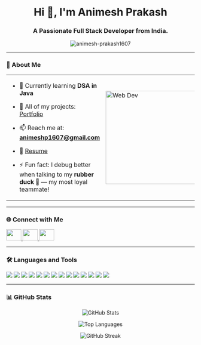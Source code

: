 <h1 align="center">Hi 👋, I'm Animesh Prakash</h1>
<h3 align="center">A Passionate Full Stack Developer from India.</h3>



<p align="center">
  <img src="https://komarev.com/ghpvc/?username=animesh-prakash1607&label=Profile%20views&color=0e75b6&style=flat" alt="animesh-prakash1607" />
</p>

---

### 💫 About Me

<table>
  <tr>
    <td>

- 🌱 Currently learning **DSA in Java**  
- 💼 All of my projects: [Portfolio](https://portfolioofanimesh.netlify.app)  
- 📫 Reach me at: **animeshp1607@gmail.com**  
- 📄 [Resume](https://drive.google.com/file/d/1fNXNfWCPHvDHwjLAQktILkp0sPXEaljX/view?usp=drive_link)  
- ⚡ Fun fact: I debug better when talking to my **rubber duck 🐤** — my most loyal teammate!

    </td>
    <td>
      <img src="https://img.freepik.com/free-vector/website-development-banner_33099-1687.jpg?t=st=1746545954~exp=1746549554~hmac=109695d40cdfb30e63e7cefe688db783e608d394a240ff4005650bd7c71202f0&w=1380" alt="Web Dev" width="250"/>
    </td>
  </tr>
</table>

---

### 🌐 Connect with Me

<p>
  <a href="https://linkedin.com/in/animesh-prakash1607" target="_blank">
    <img src="https://raw.githubusercontent.com/rahuldkjain/github-profile-readme-generator/master/src/images/icons/Social/linked-in-alt.svg" height="30" width="40" />
  </a>
  <a href="https://www.leetcode.com/animesh_prakash07" target="_blank">
    <img src="https://raw.githubusercontent.com/rahuldkjain/github-profile-readme-generator/master/src/images/icons/Social/leet-code.svg" height="30" width="40" />
  </a>
  <a href="https://www.instagram.com/animeshp_1607/?hl=en" target="_blank">
    <img src="https://raw.githubusercontent.com/rahuldkjain/github-profile-readme-generator/master/src/images/icons/Social/instagram.svg" height="30" width="40" />
  </a>
</p>

---

### 🛠️ Languages and Tools

<p align=""> <img src="https://img.shields.io/badge/HTML5-E34F26?style=flat&logo=html5&logoColor=white"/> <img src="https://img.shields.io/badge/CSS3-1572B6?style=flat&logo=css3&logoColor=white"/> <img src="https://img.shields.io/badge/JavaScript-F7DF1E?style=flat&logo=javascript&logoColor=black"/> <img src="https://img.shields.io/badge/React-20232A?style=flat&logo=react&logoColor=61DAFB"/> <img src="https://img.shields.io/badge/Express.js-000000?style=flat&logo=express&logoColor=white"/> <img src="https://img.shields.io/badge/Node.js-339933?style=flat&logo=node.js&logoColor=white"/> <img src="https://img.shields.io/badge/MongoDB-4EA94B?style=flat&logo=mongodb&logoColor=white"/> <img src="https://img.shields.io/badge/Tailwind_CSS-38B2AC?style=flat&logo=tailwind-css&logoColor=white"/> <img src="https://img.shields.io/badge/Git-F05032?style=flat&logo=git&logoColor=white"/> <img src="https://img.shields.io/badge/GitHub-181717?style=flat&logo=github&logoColor=white"/> <img src="https://img.shields.io/badge/Postman-FF6C37?style=flat&logo=postman&logoColor=white"/> <img src="https://img.shields.io/badge/C-00599C?style=flat&logo=c&logoColor=white"/> <img src="https://img.shields.io/badge/C++-00599C?style=flat&logo=c%2B%2B&logoColor=white"/> <img src="https://img.shields.io/badge/Java-ED8B00?style=flat&logo=java&logoColor=white"/> </p>

---

### 📊 GitHub Stats

<p align="center">
  <img src="https://github-readme-stats.vercel.app/api?username=animesh-prakash1607&show_icons=true&theme=default" alt="GitHub Stats" />
</p>

<p align="center">
  <img src="https://github-readme-stats.vercel.app/api/top-langs?username=animesh-prakash1607&show_icons=true&layout=compact" alt="Top Languages" />
</p>

<p align="center">
  <img src="https://github-readme-streak-stats.herokuapp.com/?user=animesh-prakash1607" alt="GitHub Streak" />
</p>
